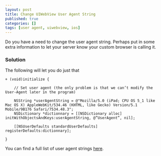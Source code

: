 ```yaml
---
layout: post
title: Change UIWebView User Agent String
published: true
categories: []
tags: [user agent, uiwebview, ios]
---
```

Do you have a need to change the user agent string. Perhaps put in some extra information to let your server know your custom browser is calling it.

### Solution

The following will let you do just that

```
+ (void)initialize {

    // Set user agent (the only problem is that we can’t modify the User-Agent later in the program)

    NSString *userAgentString = @"Mozilla/5.0 (iPad; CPU OS 5_1 like Mac OS X) AppleWebKit/534.46 (KHTML, like Gecko) Version/5.1 Mobile/9B176 Safari/7534.48.3";
    NSDictionary *dictionnary = [[NSDictionary alloc] initWithObjectsAndKeys:userAgentString, @”UserAgent”, nil];

    [[NSUserDefaults standardUserDefaults] registerDefaults:dictionnary];

}
```

You can find a full list of user agent strings [here](http://www.webapps-online.com/online-tools/user-agent-strings/dv/operatingsystem51849/ios).
